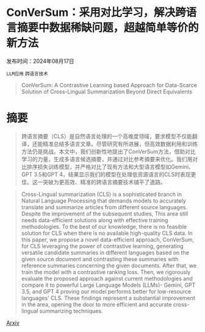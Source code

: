 # ConVerSum：采用对比学习，解决跨语言摘要中数据稀缺问题，超越简单等价的新方法

发布时间：2024年08月17日

`LLM应用` `跨语言技术`

> ConVerSum: A Contrastive Learning based Approach for Data-Scarce Solution of Cross-Lingual Summarization Beyond Direct Equivalents

# 摘要

> 跨语言摘要（CLS）是自然语言处理的一个高难度领域，要求模型不仅能翻译，还能精准总结多语言文章。尽管研究有所进展，但高效数据利用和训练方法仍是挑战。本文中，我们创新性地提出了ConVerSum方法，借助对比学习的力量，生成多语言候选摘要，并通过对比参考摘要来优化。我们用对比排序损失训练模型，并严格对比了现有方法和大型语言模型如Gemini、GPT 3.5和GPT 4，结果显示我们的模型在处理低资源语言的CLS时表现更佳。这一突破为更高效、精准的跨语言摘要技术铺平了道路。

> Cross-Lingual summarization (CLS) is a sophisticated branch in Natural Language Processing that demands models to accurately translate and summarize articles from different source languages. Despite the improvement of the subsequent studies, This area still needs data-efficient solutions along with effective training methodologies. To the best of our knowledge, there is no feasible solution for CLS when there is no available high-quality CLS data. In this paper, we propose a novel data-efficient approach, ConVerSum, for CLS leveraging the power of contrastive learning, generating versatile candidate summaries in different languages based on the given source document and contrasting these summaries with reference summaries concerning the given documents. After that, we train the model with a contrastive ranking loss. Then, we rigorously evaluate the proposed approach against current methodologies and compare it to powerful Large Language Models (LLMs)- Gemini, GPT 3.5, and GPT 4 proving our model performs better for low-resource languages' CLS. These findings represent a substantial improvement in the area, opening the door to more efficient and accurate cross-lingual summarizing techniques.

[Arxiv](https://arxiv.org/abs/2408.09273)